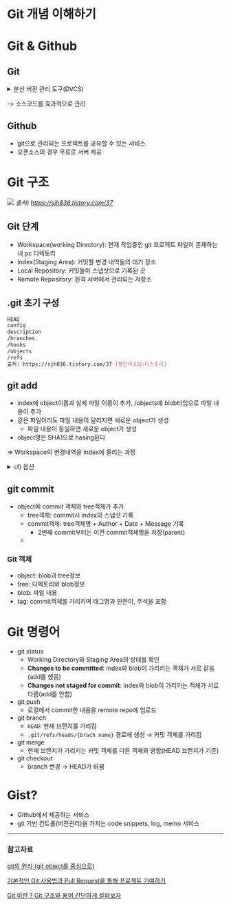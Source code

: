 # Git 개념 이해하기


<!--more-->

# Git & Github

## Git

  <details>
  <summary>분산 버전 관리 도구(DVCS)</summary>
  <div markdown="1">

      - 하나의 중앙 서버가 존재하나, 여러 클라이언트가 각자의 pc저장소에 중앙 서버의 전체 사본을 가지고 작업
      - 중앙 서버에서 일부 파트만 가져오는 SVN과 차이를 보인다.

![](https://img1.daumcdn.net/thumb/R1280x0/?scode=mtistory2&fname=http%3A%2F%2Fcfile6.uf.tistory.com%2Fimage%2F237B984B58CE95E90BD98B)
_출처) https://git-scm.com/book/ko/v2/시작하기-버전-관리란%3F_

  </div>
  </details>
    
-> 소스코드를 효과적으로 관리

## Github

- git으로 관리되는 프로젝트를 공유할 수 있는 서비스
- 오픈소스의 경우 무료로 서버 제공

# Git 구조

![](https://img1.daumcdn.net/thumb/R1280x0/?scode=mtistory2&fname=http%3A%2F%2Fcfile6.uf.tistory.com%2Fimage%2F237B984B58CE95E90BD98B)
_출처) https://sjh836.tistory.com/37_

## Git 단계

- Workspace(working Directory): 현재 작업중인 git 프로젝트 파일이 존재하는 내 pc 디렉토리
- Index(Staging Area): 커밋할 변경 내역들의 대기 장소
- Local Repository: 커밋들이 스냅삿으로 기록된 곳
- Remote Repository: 원격 서버에서 관리되는 저장소

## .git 초기 구성

```bash
HEAD
config
description
/branches
/hooks
/objects
/refs
출처: https://sjh836.tistory.com/37 [빨간색코딩:티스토리]
```

## git add

- index에 object이름과 실제 파일 이름이 추가, /objects에 blob타입으로 파일 내용이 추가
- 같은 파일이라도 파일 내용이 달라지면 새로운 object가 생성
  - 파일 내용이 동일하면 새로운 object가 생성
- object명은 SHA1으로 hasing된다

⇒ Workspace의 변경내역을 Index에 올리는 과정

  <details>
  <summary>cf) 옵션</summary>
  <div markdown="1">

- `git add <파일/디렉토리 경로>`: 디렉토리의 일부 변경내용만 Index에 추가
- `git add .`: 현재 디렉토리 내 모든 내용 추가
- `git add -A`: 디렉토리의 모든 내용 추가

  </div>
  </details>

## git commit

- object에 commit 객체와 tree객체가 추가
  - tree객체: commit시 index의 스냅샷 기록
  - commit객체: tree객체명 + Author + Date + Message 기록
    - 2번째 commit부터는 이전 commit객체명을 저장(parent)
  -

### Git 객체

- object: blob과 tree정보
- tree: 디렉토리와 blob정보
- blob: 파일 내용
- tag: commit객체를 가리키며 태그명과 만든이, 주석을 포함

# Git 명령어

- git status
  - Working Directory와 Staging Area의 상태를 확인
  - **Changes to be committed**: index와 blob이 가리키는 객체가 서로 같음(add를 했음)
  - **Changes not staged for commit**: index와 blob이 가리키는 객체가 서로 다름(add를 안함)
- git push
  - 로컬에서 commit한 내용을 remote repo에 업로드
- git branch
  - `HEAD`: 현재 브랜치를 가리킴
  - `.git/refs/heads/{brach name}` 경로에 생성 → 커밋 객체를 가리킴
- git merge
  - 현재 브랜치가 가리키는 커밋 객체를 다른 객체와 병합(HEAD 브랜치가 기준)
- git checkout
  - branch 변경 → HEAD가 바뀜

# Gist?

- Github에서 제공하는 서비스
- git 기반 컨트롤(버전관리)을 가지는 code snippets, log, memo 서비스

---

### 참고자료

[git의 원리 (git object를 중심으로)](https://sjh836.tistory.com/37)

[기본적인 Git 사용법과 Pull Request를 통해 프로젝트 기여하기](https://www.secmem.org/blog/2019/04/10/git_pr/)

[Git 이란 ? Git 구조와 용어 간단하게 살펴보자](https://haenny.tistory.com/338)

